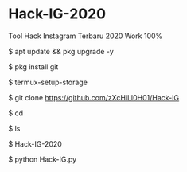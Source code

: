 # Hack-IG-2020
Tool Hack Instagram Terbaru 2020 Work 100%

$ apt update && pkg upgrade -y

$ pkg install git

$ termux-setup-storage

$ git clone https://github.com/zXcHiLl0H01/Hack-IG

$ cd

$ ls

$ Hack-IG-2020

$ python Hack-IG.py
